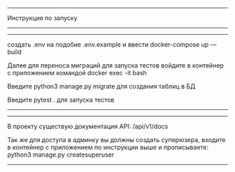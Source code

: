 -----
Инструкция по запуску
_____
____
создать .env на подобие .env.example и ввести docker-compose up —build

Далее для переноса миграций для запуска тестов войдите в контейнер с приложением командой docker exec -it <id image> bash

Введите python3 manage.py migrate для создания таблиц в БД

Введите pytest  .  для запуска тестов
____
____
В проекту существую документация  API: /api/v1/docs

Так же для доступа в админку вы должны создать суперюзера, входите в контейнер с приложением по инструкции выше и прописываете: python3 manage.py createsuperuser
____
